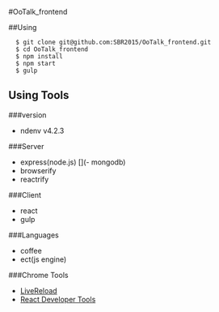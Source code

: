 #OoTalk_frontend

##Using

```shell
  $ git clone git@github.com:SBR2015/OoTalk_frontend.git
  $ cd OoTalk_frontend
  $ npm install
  $ npm start
  $ gulp
```

## Using Tools

###version
- ndenv v4.2.3

###Server
- express(node.js)
[](- mongodb)
- browserify
- reactrify

###Client
- react
- gulp

###Languages
- coffee
- ect(js engine)

###Chrome Tools
- [LiveReload](https://chrome.google.com/webstore/detail/livereload/jnihajbhpnppcggbcgedagnkighmdlei?hl=en)
- [React Developer Tools](https://chrome.google.com/webstore/detail/react-developer-tools/fmkadmapgofadopljbjfkapdkoienihi?hl=en)
